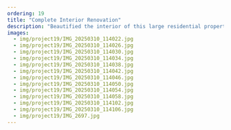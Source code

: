```yaml
---
ordering: 19
title: "Complete Interior Renovation"
description: "Beautified the interior of this large residential property with a thorough, clean new paint job"
images:
  - img/project19/IMG_20250310_114022.jpg
  - img/project19/IMG_20250310_114026.jpg
  - img/project19/IMG_20250310_114030.jpg
  - img/project19/IMG_20250310_114034.jpg
  - img/project19/IMG_20250310_114038.jpg
  - img/project19/IMG_20250310_114042.jpg
  - img/project19/IMG_20250310_114046.jpg
  - img/project19/IMG_20250310_114050.jpg
  - img/project19/IMG_20250310_114054.jpg
  - img/project19/IMG_20250310_114058.jpg
  - img/project19/IMG_20250310_114102.jpg
  - img/project19/IMG_20250310_114106.jpg
  - img/project19/IMG_2697.jpg
---
```

